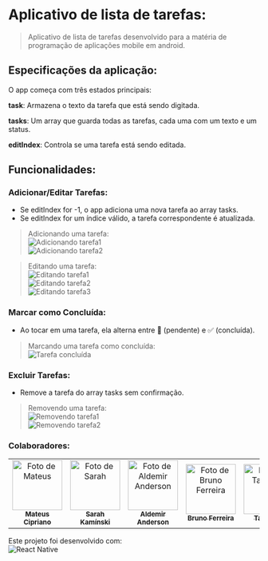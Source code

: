 # Aplicativo de lista de tarefas:
>Aplicativo de lista de tarefas desenvolvido para a matéria de programação de aplicações mobile em android.

## Especificações da aplicação:
O app começa com três estados principais:

**task**: Armazena o texto da tarefa que está sendo digitada.

**tasks**: Um array que guarda todas as tarefas, cada uma com um texto e um status.

**editIndex**: Controla se uma tarefa está sendo editada.

## Funcionalidades:
### Adicionar/Editar Tarefas:
- Se editIndex for -1, o app adiciona uma nova tarefa ao array tasks.
- Se editIndex for um índice válido, a tarefa correspondente é atualizada.
> Adicionando uma tarefa: <br>
![Adicionando tarefa1](https://github.com/user-attachments/assets/d16bef57-4922-4e21-81b6-e199596fa2c8) <br>
![Adicionando tarefa2](https://github.com/user-attachments/assets/ae61d840-c478-4249-8fde-5838d6464416)


> Editando uma tarefa: <br>
![Editando tarefa1](https://github.com/user-attachments/assets/48e54842-ad43-4dec-8e56-51bd322724b0) <br>
![Editando tarefa2](https://github.com/user-attachments/assets/b667321a-7231-4869-a111-13d86e07e621) <br>
![Editando tarefa3](https://github.com/user-attachments/assets/2c1706c7-54a1-4bfb-a09c-23a44ca88754)


### Marcar como Concluída:
- Ao tocar em uma tarefa, ela alterna entre 🔲 (pendente) e ✅ (concluída).
> Marcando uma tarefa como concluída: <br>
![Tarefa concluída](https://github.com/user-attachments/assets/c5b93010-1990-4579-92a9-32bc6138b6b9)

### Excluir Tarefas:
- Remove a tarefa do array tasks sem confirmação.
> Removendo uma tarefa: <br>
![Removendo tarefa1](https://github.com/user-attachments/assets/e0ce94b9-6a93-41ee-9816-3227aaca5f4d) <br>
![Removendo tarefa2](https://github.com/user-attachments/assets/3a1b81bb-9724-467f-80d9-18113947d7cd)

### Colaboradores:
  <table>
    <tr>
      <td align="center">
      <a href="#" title="Foto de Mateus">
        <img src="https://avatars.githubusercontent.com/u/100164090?v=4" width="100px;" alt="Foto de Mateus"/><br>
        <sub>
          <b>Mateus Cipriano</b>
        </sub>
      </a>
      </td>
      <td align="center">
      <a href="#" title="Foto de Sarah">
        <img src="https://avatars.githubusercontent.com/u/185303323?v=4" width="100px;" alt="Foto de Sarah"/><br>
        <sub>
          <b>Sarah Kamínski</b>
        </sub>
      </a>
      </td>
       <td align="center">
      <a href="#" title="Foto de Aldemir Anderson">
        <img src="https://avatars.githubusercontent.com/u/111025057?v=4" width="100px;" alt="Foto de Aldemir Anderson"/><br>
        <sub>
          <b>Aldemir Anderson</b>
        </sub>
      </a>
    </td>
    </td>
    <td align="center">
      <a href="#" title="Foto de Bruno Ferreira">
        <img src="https://avatars.githubusercontent.com/u/146492550?v=4" width="100px;" alt="Foto de Bruno Ferreira"/><br>
        <sub>
          <b>Bruno Ferreira</b>
        </sub>
      </a>
    </td>
    <td align="center">
      <a href="#" title="Foto de Talysson">
        <img src="https://avatars.githubusercontent.com/u/206781753?v=4" width="100px;" alt="Foto de Talysson"/><br>
        <sub>
          <b>Talysson</b>
        </sub>
      </a>
    </td>
    </tr>
  </table>
  

Este projeto foi desenvolvido com: <br>
![React Native](https://img.shields.io/badge/React_Native-20232A?style=plasctic&logo=react&logoColor=61DAFB)
